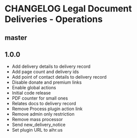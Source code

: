 # CHANGELOG Legal Document Deliveries - Operations

## master

## 1.0.0
* Add delivery details to delivery record
* Add page count and delivery ids
* Add point of contact details to delivery record
* Disable donate and premium links
* Enable global actions
* Initial code release 
* PDF counter for small ones
* Relates docs to delivery record
* Remove Process plugin action link
* Remove admin only restriction
* Remove mass processor
* Send new_delivery_notice
* Set plugin URL to aihr.us